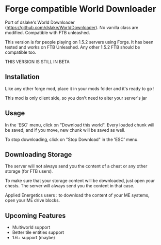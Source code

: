 Forge compatible World Downloader
=================================

Port of dslake's World Downloader (https://github.com/dslake/WorldDownloader). No vanilla class are modified. Compatible with FTB unleashed.

This version is for people playing on 1.5.2 servers using Forge. It has been tested and works on FTB Unleashed. Any other 1.5.2 FTB should be compatible too.

THIS VERSION IS STILL IN BETA

Installation
------------
Like any other forge mod, place it in your mods folder and it's ready to go !

This mod is only client side, so you don't need to alter your server's jar

Usage
-----
In the 'ESC' menu, click on "Download this world". Every loaded chunk will be saved, and if you move, new chunk will be saved as well.

To stop downloading, click on "Stop Download" in the 'ESC' menu.

Downloading Storage
-------------------
The server will not always send you the content of a chest or any other storage (for FTB users).

To make sure that your storage content will be downloaded, just open your chests. The server will always send you the content in that case.

Applied Energetics users : to download the content of your ME systems, open your ME drive blocks.


Upcoming Features
-----------------
 - Multiworld support
 - Better tile entities support 
 - 1.6+ support (maybe)